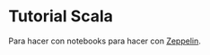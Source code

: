 Tutorial Scala
==============

Para hacer con notebooks para hacer con [Zeppelin](http://zeppelin.apache.org/).
